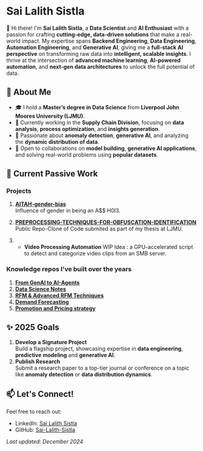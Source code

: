 # Sai Lalith Sistla  

👋 Hi there! I'm **Sai Lalith Sistla**, a **Data Scientist** and **AI Enthusiast** with a passion for crafting **cutting-edge, data-driven solutions** that make a real-world impact. My expertise spans **Backend Engineering**, **Data Engineering**, **Automation Engineering**, and **Generative AI**, giving me a **full-stack AI perspective** on transforming raw data into **intelligent, scalable insights**. I thrive at the intersection of **advanced machine learning**, **AI-powered automation**, and **next-gen data architectures** to unlock the full potential of data.  

## 🚀 About Me  
- 🎓 I hold a **Master’s degree in Data Science** from **Liverpool John Moores University (LJMU)**.  
- 🚀 Currently working in the **Supply Chain Division**, focusing on **data analysis**, **process optimization**, and **insights generation**.  
- 🧠 Passionate about **anomaly detection**, **generative AI**, and analyzing the **dynamic distribution of data**.  
- 🤝 Open to collaborations on **model building**, **generative AI applications**, and solving real-world problems using **popular datasets**.  


## 📂 Current Passive Work  
### Projects  
1. **[AITAH-gender-bias](https://github.com/Sai-Lalith-Sistla/AITAH-gender-bias)**  
   Influence of gender in being an A$$ H0l3.  
2. **[PREPROCESSING-TECHNIQUES-FOR-OBFUSCATION-IDENTIFICATION](https://github.com/Sai-Lalith-Sistla/PREPROCESSING-TECHNIQUES-FOR-OBFUSCATION-IDENTIFICATION)**  
   Public Repo-Clone of Code submited as part of my thesis at LJMU.

3. - **Video Processing Automation**
   WIP Idea : a GPU-accelerated script to detect and categorize video clips from an SMB server.  

### Knowledge repos I've built over the years
1. **[From GenAI to AI-Agents](https://github.com/Sai-Lalith-Sistla/AI-Agents-GenAI)**
2. **[Data Science Notes](https://github.com/Sai-Lalith-Sistla/Data-Science)**
3. **[RFM & Advanced RFM Techniques](https://github.com/Sai-Lalith-Sistla/Advanced-RFM)**
4. **[Demand Forecasting](https://github.com/Sai-Lalith-Sistla/Demand-Forecasting)**
5. **[Promotion and Pricing strategy](https://github.com/Sai-Lalith-Sistla/Promotion-and-Pricing-strategy)**


## ✨ 2025 Goals  
1. **Develop a Signature Project**  
   Build a flagship project, showcasing expertise in **data engineering**, **predictive modeling** and **generative AI**.  
2. **Publish Research**  
   Submit a research paper to a top-tier journal or conference on a topic like **anomaly detection** or **data distribution dynamics**.  

## 📫 Let's Connect!  
Feel free to reach out:  
- LinkedIn: [Sai Lalith Sistla](https://www.linkedin.com/in/sailalithsistla)  
- GitHub: [Sai-Lalith-Sistla](https://github.com/Sai-Lalith-Sistla)  


*Last updated: December 2024*
